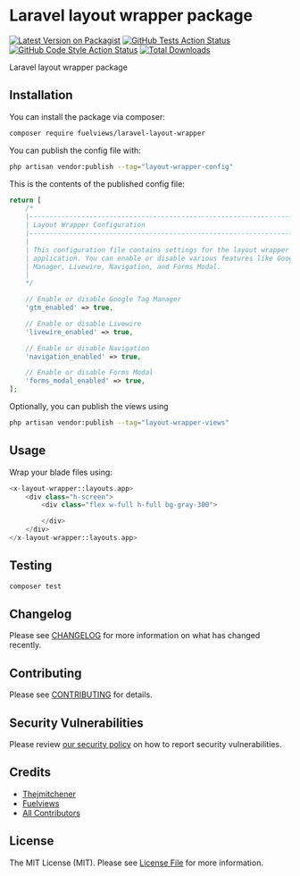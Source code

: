 # Laravel layout wrapper package

[![Latest Version on Packagist](https://img.shields.io/packagist/v/fuelviews/laravel-layout-wrapper.svg?style=flat-square)](https://packagist.org/packages/fuelviews/laravel-layout-wrapper)
[![GitHub Tests Action Status](https://img.shields.io/github/actions/workflow/status/fuelviews/laravel-layout-wrapper/run-tests.yml?branch=main&label=tests&style=flat-square)](https://github.com/fuelviews/laravel-layout-wrapper/actions?query=workflow%3Arun-tests+branch%3Amain)
[![GitHub Code Style Action Status](https://img.shields.io/github/actions/workflow/status/fuelviews/laravel-layout-wrapper/fix-php-code-style-issues.yml?label=code%20style&style=flat-square)](https://github.com/fuelviews/laravel-layout-wrapper/actions?query=workflow%3A%22Fix+PHP+code+style+issues%22)
[![Total Downloads](https://img.shields.io/packagist/dt/fuelviews/laravel-layout-wrapper.svg?style=flat-square)](https://packagist.org/packages/fuelviews/laravel-layout-wrapper)

Laravel layout wrapper package

## Installation

You can install the package via composer:

```bash
composer require fuelviews/laravel-layout-wrapper
```

You can publish the config file with:

```bash
php artisan vendor:publish --tag="layout-wrapper-config"
```

This is the contents of the published config file:

```php
return [
    /*
    |--------------------------------------------------------------------------
    | Layout Wrapper Configuration
    |--------------------------------------------------------------------------
    |
    | This configuration file contains settings for the layout wrapper of your
    | application. You can enable or disable various features like Google Tag
    | Manager, Livewire, Navigation, and Forms Modal.
    |
    */

    // Enable or disable Google Tag Manager
    'gtm_enabled' => true,

    // Enable or disable Livewire
    'livewire_enabled' => true,

    // Enable or disable Navigation
    'navigation_enabled' => true,

    // Enable or disable Forms Modal
    'forms_modal_enabled' => true,
];
```

Optionally, you can publish the views using

```bash
php artisan vendor:publish --tag="layout-wrapper-views"
```

## Usage

Wrap your blade files using:

```php
<x-layout-wrapper::layouts.app>
    <div class="h-screen">
        <div class="flex w-full h-full bg-gray-300">

        </div>
    </div>
</x-layout-wrapper::layouts.app>
```

## Testing

```bash
composer test
```

## Changelog

Please see [CHANGELOG](CHANGELOG.md) for more information on what has changed recently.

## Contributing

Please see [CONTRIBUTING](CONTRIBUTING.md) for details.

## Security Vulnerabilities

Please review [our security policy](../../security/policy) on how to report security vulnerabilities.

## Credits

- [Thejmitchener](https://github.com/thejmitchener)
- [Fuelviews](https://github.com/fuelviews)
- [All Contributors](../../contributors)

## License

The MIT License (MIT). Please see [License File](LICENSE.md) for more information.
